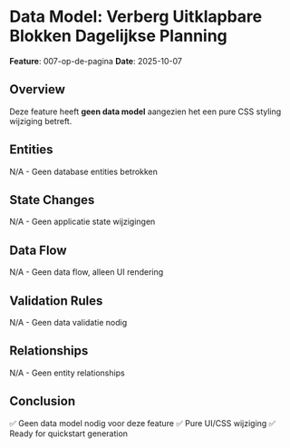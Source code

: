 # Data Model: Verberg Uitklapbare Blokken Dagelijkse Planning

**Feature**: 007-op-de-pagina
**Date**: 2025-10-07

## Overview
Deze feature heeft **geen data model** aangezien het een pure CSS styling wijziging betreft.

## Entities
N/A - Geen database entities betrokken

## State Changes
N/A - Geen applicatie state wijzigingen

## Data Flow
N/A - Geen data flow, alleen UI rendering

## Validation Rules
N/A - Geen data validatie nodig

## Relationships
N/A - Geen entity relationships

## Conclusion
✅ Geen data model nodig voor deze feature
✅ Pure UI/CSS wijziging
✅ Ready for quickstart generation
